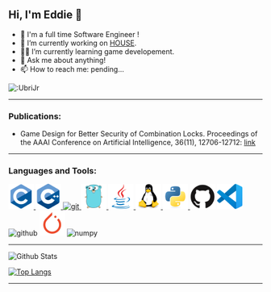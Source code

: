 ## Hi, I'm Eddie 👋 
- :brain: I'm a full time Software Engineer !
- 🔭 I’m currently working on [HOUSE](https://github.com/UbriJr/HOUSE).
- :surfing_man: I’m currently learning game developement.                          
- 💬 Ask me about anything!
- 📫 How to reach me: pending...

![:UbriJr](https://count.getloli.com/get/@:UbriJr?theme=moebooru)
***
### Publications:
- Game Design for Better Security of Combination Locks. Proceedings of the AAAI Conference on Artificial Intelligence, 36(11), 12706-12712: [link](https://doi.org/10.1609/aaai.v36i11.21547)

***

### Languages and Tools:
<a href="https://www.cprogramming.com/" target="_blank"> <img src="https://raw.githubusercontent.com/devicons/devicon/master/icons/c/c-original.svg" alt="c" width="50" height="50"/> </a> <a href="https://www.w3schools.com/cpp/" target="_blank"> <img src="https://raw.githubusercontent.com/devicons/devicon/master/icons/cplusplus/cplusplus-original.svg" alt="cplusplus" width="50" height="50"/> </a> <a href="https://git-scm.com/" target="_blank"> <img src="https://www.vectorlogo.zone/logos/git-scm/git-scm-icon.svg" alt="git" width="50" height="50"/> </a> <a href="https://golang.org" target="_blank"> <img src="https://raw.githubusercontent.com/devicons/devicon/master/icons/go/go-original.svg" alt="go" width="50" height="50"/> </a> <a href="https://www.java.com" target="_blank"> <img src="https://raw.githubusercontent.com/devicons/devicon/master/icons/java/java-original.svg" alt="java" width="50" height="50"/> </a> <a href="https://www.linux.org/" target="_blank"> <img src="https://raw.githubusercontent.com/devicons/devicon/master/icons/linux/linux-original.svg" alt="linux" width="50" height="50"/> </a> <a href="https://www.python.org" target="_blank"> <img src="https://raw.githubusercontent.com/devicons/devicon/master/icons/python/python-original.svg" alt="python" width="50" height="50"/> </a> <img src = "https://github.com/devicons/devicon/blob/master/icons/github/github-original.svg" alt = "github" width="50" height="50"/> <img src ="https://github.com/devicons/devicon/blob/master/icons/vscode/vscode-original.svg" alt = "github" width="50" height="50"/> <img src ="https://opencv.org/wp-content/uploads/2020/07/OpenCV_logo_no_text-1.svg" alt = "github" width="50" height="50"/> <img src ="https://github.com/UbriJr/UbriJr/blob/main/assets/torch-removebg-preview.png" alt = "pytorch" width="50" height="50"/>
<img src ="https://github.com/numpy/numpy/blob/main/branding/logo/logomark/numpylogoicon.svg" alt = "numpy" width="50" height="50"/>
***
![Github Stats](https://github-readme-stats.vercel.app/api?username=UbriJr&theme=default&show_icons=true&count_private=true&hide=issues,contribs)


[![Top Langs](https://github-readme-stats.vercel.app/api/top-langs/?username=UbriJr&layout=compact)](https://github.com/UbriJr/github-readme-stats)
***
<!--
**UbriJr/UbriJr** is a ✨ _special_ ✨ repository because its `README.md` (this file) appears on your GitHub profile.

Here are some ideas to get you started:

- 🔭 I’m currently working on ...
- 🌱 I’m currently learning ...
- 👯 I’m looking to collaborate on ...
- 🤔 I’m looking for help with ...
- 💬 Ask me about ...
- 📫 How to reach me: ...
- 😄 Pronouns: ...
- ⚡ Fun fact: ...
-->
